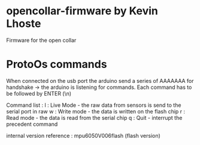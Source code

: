 opencollar-firmware by Kevin Lhoste
===================

Firmware for the open collar

ProtoOs commands
================

When connected on the usb port the arduino send a series of AAAAAAA for handshake -> the arduino is listening for commands.
Each command has to be followed by ENTER (\n)

Command list :
l  : Live Mode - the raw data from sensors is send to the serial port in raw
w  : Write mode - the data is written on the flash chip
r  : Read mode - the data is read from the serial chip
q  : Quit - interrupt the precedent command




internal version reference : mpu6050V006flash (flash version)
